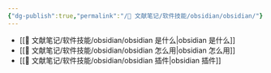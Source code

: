 ```yaml
---
{"dg-publish":true,"permalink":"/🌿 文献笔记/软件技能/obsidian/obsidian/"}
---
```



- [[🌿 文献笔记/软件技能/obsidian/obsidian 是什么\|obsidian 是什么]]
- [[🌿 文献笔记/软件技能/obsidian/obsidian 怎么用\|obsidian 怎么用]]
- [[🌿 文献笔记/软件技能/obsidian/obsidian 插件\|obsidian 插件]]